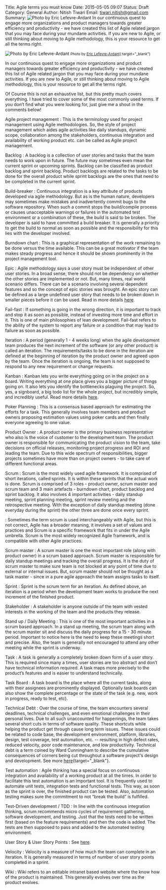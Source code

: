 Title: Agile terms you must know
Date: 2015-05-05 09:07
Status: Draft
Category: General
Author: Nitish Tiwari
Email: tiwari.nitish@gmail.com
Summary: ![Photo by Eric Lefevre-Ardant](/images/2015-05-05_agile-terms-you-must-know/scrum_game.jpg "Photo by Eric Lefevre-Ardant") In our continuous quest to engage more organizations and product managers towards greater efficiency and productivity - we have created this list of Agile related jargon that you may face during your mundane activities. If you are new to Agile, or still thinking about moving to Agile methodology, this is your resource to get all the terms right.


![Photo by Eric Lefevre-Ardant](/images/2015-05-05_agile-terms-you-must-know/scrum_game.jpg "Photo by Eric Lefevre-Ardant")
<small>Photo by [Eric Lefevre-Ardant](https://www.flickr.com/photos/elefevre/3080139681 "See Eric's photo"){:target="_blank"}</small>

In our continuous quest to engage more organizations and product managers towards greater efficiency and productivity - we have created this list of Agile related jargon that you may face during your mundane activities. If you are new to Agile, or still thinking about moving to Agile methodology, this is your resource to get all the terms right.

Of Course this is not an exhaustive list, but this pretty much covers everything. I have tried to cover some of the most commonly used terms. If you don’t find what you were looking for, just give me a shout in the comments below!

Agile project management
:   This is the terminology used for project management using Agile methodologies. So, the style of project management which aides agile activities like daily standups, dynamic scope, collaboration among the stakeholders, continuous integration and availability of working product etc. can be called as Agile project management.

Backlog
:   A backlog is a collection of user stories and tasks that the team needs to work upon in future. The future may sometimes even mean the current sprint or upcoming sprints. Backlog can be classified as product backlog and sprint backlog. Product backlogs are related to the tasks to be done for the overall product while sprint backlogs are the ones that need to be completed in the current sprint.

Build-breaker
:   Continuous integration is a key attribute of products developed via agile methodology. But as is the human nature, developers may sometimes make mistakes and inadvertently commit bugs to the software repository. When such a commit stops the build/compile process or causes unacceptable warnings or failures in the automated test environment or a combination of these, the build is said to be broken. The developer is said to have committed a build breaker. It is generally a priority to get the build to normal as soon as possible and the responsibility for this lies with the developer involved.

Burndown chart
:   This is a graphical representation of the work remaining to be done versus the time available. This can be a great motivator if the team makes steady progress and hence it should be shown prominently in the project management tool.

Epic
:   Agile methodology says a user story must be independent of other user stories. In a broad sense, there should not be dependency on whether the other stories are implemented or not. But, many times, real world scenario differs. There can be a scenario involving several dependent features and so the concept of epic stories was brought. An epic story can be defined as a large undefined user story that needs to be broken down in smaller pieces before it can be used. Read in more details [here](/epic-stories.html "Read the post 'Epic Stories'").

Fail-fast
:   If something is going in the wrong direction, it is important to track and stop it as soon as possible, instead of investing more time and effort in it. This is one of main philosophies of lean development. Fail-fast refers to the ability of the system to report any failure or a condition that may lead to failure as soon as possible.

Iteration
:   A period (generally 1 - 4 weeks long) when the agile development team produces the next increment of the software (or any other product)  is called an iteration. The requirements/tasks to be done in the iteration are defined at the beginning of iteration by the product owner and agreed upon by the team. Once the iteration is ongoing, the team is not supposed to respond to any new requirement or change requests.

Kanban
:   Kanban lets you write everything going on in the project on a board. Writing everything at one place gives you a bigger picture of things going on. It also lets you identify the bottlenecks plaguing the project. So, yes, a signboard, a big todo list for the whole project, but incredibly simple, and incredibly useful. Read more details [here](/what-is-kanban.html "Read the post 'What is Kanban?'").

Poker Planning
:   This is a consensus based approach for estimating the efforts for a task. This generally involves team members and product owners proposing estimation values using poker cards and then finally everyone agreeing to one value.

Product Owner
:   A product owner is the primary business representative who also is the voice of customer to the development team. The product owner is responsible for communicating the product vision to the team, take decisions on official releases, monitoring project progress and ROI and leading the team. Due to this wide spectrum of responsibilities, bigger projects sometimes have more than on project owners - to take care of different functional areas.

Scrum
:   Scrum is the most widely used agile framework. It is comprised of short iterations, called sprints. It is within these sprints that the actual work is done. Scrum is comprised of 3 roles - product owner, scrum master and scrum team and 3 main artefacts - burndown chart, product backlog and sprint backlog. It also involves 4 important activities - daily standup meeting, sprint planning meeting, sprint review meeting and the retrospective meeting. With the exception of daily standup meeting (done everyday during the sprint) the other three are done once every sprint.

:   Sometimes the term scrum is used interchangeably with Agile, but this is not correct, Agile has a broader meaning, it involves a set of values and practices and Scrum is a specific framework that fits in under the Agile umbrella. Scrum is the most widely recognized Agile framework, and is compatible with other Agile practices.

Scrum master
:   A scrum master is one the most important role (along with product owner) in a scrum based approach. Scrum master is responsible for daily standup meetings and tracking the overall progress. It is the duty of scrum master to make sure team is not blocked at any point of time due to external or internal issues. But, scrum master should not be thought as a task master - since in a pure agile approach the team assigns tasks to itself.

Sprint
:   Sprint is the scrum term for an iteration. As defined above, an iteration is a period when the development team works to produce the next increment of the finished product.

Stakeholder
:   A stakeholder is anyone outside of the team with vested interests in the working of the team and the products they release.

Stand up / Daily Meeting
:   This is one of the most important activities in a scrum based approach. In a stand up meeting, the scrum team along with the scrum master sit and discuss the daily progress for a 15 - 30 minute period. Important to notice here is the need to keep these meetings short and precise. Also, the team is generally not encouraged to attend any other meeting while the sprint is underway.

Task
:   A task is generally a completely broken down form of a user story. This is required since many a times, user stories are too abstract and don’t have technical information required. A task maps more precisely to the product’s features and is easier to understand technically.

Task Board
:   A task board is the place where all the current tasks, along with their assignees are prominently displayed. Optionally task boards can also show the complete percentage or the state of the task (e.g. new, work in progress, ready to test, etc).

Technical Debt
:   Over the course of time, the team encounters several deadlines, technical challenges, and even emotional challenges in their personal lives. Due to all such unaccounted for happenings, the team takes several short cuts in terms of software quality. These shortcuts while helping the product get through cause long term issues. These issues could be related to code base, the development environment, platform, libraries, design, test coverage, test automation, etc. -- resulting in high defect rates, reduced velocity, poor code maintenance, and low productivity. Technical debt is a term coined by Ward Cunningham to describe the cumulative consequences of corners being cut throughout a software project's design and development. See more [here](https://www.scrumalliance.org/community/articles/2013/july/managing-technical-debt "Read more about Managing Technical Debt at scrumalliance.org"){target="_blank"}.

Test automation
:   Agile thinking has a special focus on continuous integration and availability of a working product at all the times. In order to facilitate this test automation is an important tool. It is frequently used to automate unit tests, integration tests and functional tests. This way, as soon as the sprint is over, the finished product can be tested. Also, automation testing makes sure the commitment to not “break the build” is fulfilled.

Test-Driven development / TDD
:   In line with the continuous integration thinking, scrum recommends micro cycles of requirement gathering, software development, and testing. Just that the tests need to be written first (based on the feature requirements) and then the code is added. The tests are then supposed to pass and added to the automated testing environment.

User Story & User Story Points
:   See [here](/user-stories-demystified.html "Read the post 'User Stories demystified'").

Velocity
:   Velocity is a measure of how much the team can complete in an iteration. It is generally measured in terms of number of user story points completed in a sprint.

Wiki
:   Wiki refers to an editable intranet based website where the know how of the product is maintained. This generally evolves over time as the product evolves.
